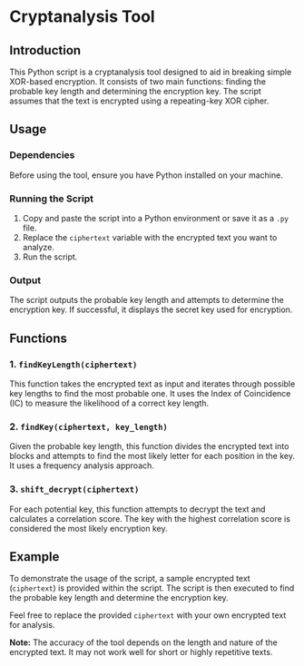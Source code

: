 # Cryptanalysis Tool

## Introduction

This Python script is a cryptanalysis tool designed to aid in breaking simple XOR-based encryption. It consists of two main functions: finding the probable key length and determining the encryption key. The script assumes that the text is encrypted using a repeating-key XOR cipher.

## Usage

### Dependencies

Before using the tool, ensure you have Python installed on your machine.

### Running the Script

1. Copy and paste the script into a Python environment or save it as a `.py` file.
2. Replace the `ciphertext` variable with the encrypted text you want to analyze.
3. Run the script.

### Output

The script outputs the probable key length and attempts to determine the encryption key. If successful, it displays the secret key used for encryption.

## Functions

### 1. `findKeyLength(ciphertext)`

This function takes the encrypted text as input and iterates through possible key lengths to find the most probable one. It uses the Index of Coincidence (IC) to measure the likelihood of a correct key length.

### 2. `findKey(ciphertext, key_length)`

Given the probable key length, this function divides the encrypted text into blocks and attempts to find the most likely letter for each position in the key. It uses a frequency analysis approach.

### 3. `shift_decrypt(ciphertext)`

For each potential key, this function attempts to decrypt the text and calculates a correlation score. The key with the highest correlation score is considered the most likely encryption key.

## Example

To demonstrate the usage of the script, a sample encrypted text (`ciphertext`) is provided within the script. The script is then executed to find the probable key length and determine the encryption key.

Feel free to replace the provided `ciphertext` with your own encrypted text for analysis.

**Note:** The accuracy of the tool depends on the length and nature of the encrypted text. It may not work well for short or highly repetitive texts.
